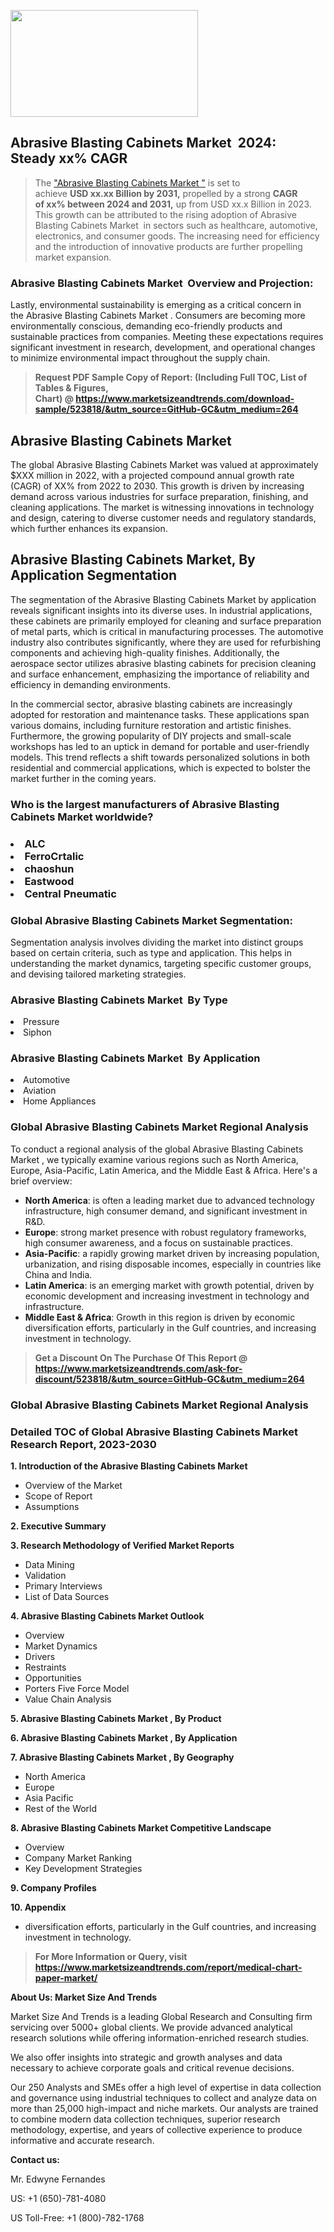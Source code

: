 <p><img class="alignnone size-medium wp-image-20088" src="https://ffe5etoiles.com/wp-content/uploads/2024/12/MST1-300x171.png" alt="" width="300" height="171" /></p><h2 id="ember46" class="ember-view reader-text-block__heading-2">Abrasive Blasting Cabinets Market &nbsp;2024: Steady&nbsp;xx% CAGR</h2><blockquote id="ember47" class="ember-view reader-text-block__blockquote">The&nbsp;<a class="app-aware-link " href="https://www.marketsizeandtrends.com/download-sample/523818/&utm_source=GitHub-GC&utm_medium=264" target="_blank" data-test-app-aware-link="">"Abrasive Blasting Cabinets Market "</a>&nbsp;is set to achieve&nbsp;<strong>USD&nbsp;xx.xx&nbsp;Billion by 2031,</strong>&nbsp;propelled by a strong&nbsp;<strong>CAGR of&nbsp;xx% between 2024 and 2031,</strong>&nbsp;up from USD xx.x Billion in 2023. This growth can be attributed to the rising adoption of&nbsp;Abrasive Blasting Cabinets Market &nbsp;in sectors such as healthcare, automotive, electronics, and consumer goods. The increasing need for efficiency and the introduction of innovative products are further propelling market expansion.</blockquote><h3 id="ember48" class="ember-view reader-text-block__heading-3">Abrasive Blasting Cabinets Market &nbsp;Overview and Projection:</h3><p id="ember49" class="ember-view reader-text-block__paragraph">Lastly, environmental sustainability is emerging as a critical concern in the&nbsp;Abrasive Blasting Cabinets Market . Consumers are becoming more environmentally conscious, demanding eco-friendly products and sustainable practices from companies. Meeting these expectations requires significant investment in research, development, and operational changes to minimize environmental impact throughout the supply chain.</p><blockquote id="ember50" class="ember-view reader-text-block__blockquote"><strong>Request PDF Sample Copy of Report: (Including Full TOC, List of Tables &amp; Figures, Chart)&nbsp;@&nbsp;<strong><a href="https://www.marketsizeandtrends.com/download-sample/523818/&utm_source=GitHub-GC&utm_medium=264" target="_blank">https://www.marketsizeandtrends.com/download-sample/523818/&utm_source=GitHub-GC&utm_medium=264</a></strong></strong></blockquote><h3 class=""> <h2>Abrasive Blasting Cabinets Market</h2><p>The global Abrasive Blasting Cabinets Market was valued at approximately $XXX million in 2022, with a projected compound annual growth rate (CAGR) of XX% from 2022 to 2030. This growth is driven by increasing demand across various industries for surface preparation, finishing, and cleaning applications. The market is witnessing innovations in technology and design, catering to diverse customer needs and regulatory standards, which further enhances its expansion.</p><h2>Abrasive Blasting Cabinets Market, By Application Segmentation</h2><p>The segmentation of the Abrasive Blasting Cabinets Market by application reveals significant insights into its diverse uses. In industrial applications, these cabinets are primarily employed for cleaning and surface preparation of metal parts, which is critical in manufacturing processes. The automotive industry also contributes significantly, where they are used for refurbishing components and achieving high-quality finishes. Additionally, the aerospace sector utilizes abrasive blasting cabinets for precision cleaning and surface enhancement, emphasizing the importance of reliability and efficiency in demanding environments.</p><p>In the commercial sector, abrasive blasting cabinets are increasingly adopted for restoration and maintenance tasks. These applications span various domains, including furniture restoration and artistic finishes. Furthermore, the growing popularity of DIY projects and small-scale workshops has led to an uptick in demand for portable and user-friendly models. This trend reflects a shift towards personalized solutions in both residential and commercial applications, which is expected to bolster the market further in the coming years.</p></h3><h3 id="" class="">Who is the largest manufacturers of&nbsp;Abrasive Blasting Cabinets Market worldwide?</h3><h3 class=""></Li><Li>ALC</Li><Li> FerroCrtalic</Li><Li> chaoshun</Li><Li> Eastwood</Li><Li> Central Pneumatic</h3><h3 id="ember53" class="ember-view reader-text-block__heading-3">Global&nbsp;Abrasive Blasting Cabinets Market Segmentation:</h3><p id="ember54" class="ember-view reader-text-block__paragraph">Segmentation analysis involves dividing the market into distinct groups based on certain criteria, such as type and application. This helps in understanding the market dynamics, targeting specific customer groups, and devising tailored marketing strategies.</p><h3 id="" class="">Abrasive Blasting Cabinets Market &nbsp;By Type</h3><p></Li><Li>Pressure</Li><Li> Siphon</p><h3 id="" class="">Abrasive Blasting Cabinets Market &nbsp;By Application</h3><p class=""></Li><Li>Automotive</Li><Li> Aviation</Li><Li> Home Appliances</p><h3 id="ember62" class="ember-view reader-text-block__heading-3">Global Abrasive Blasting Cabinets Market Regional Analysis</h3><p id="ember63" class="ember-view reader-text-block__paragraph">To conduct a regional analysis of the global Abrasive Blasting Cabinets Market , we typically examine various regions such as North America, Europe, Asia-Pacific, Latin America, and the Middle East &amp; Africa. Here's a brief overview:</p><ul><li><strong>North America</strong>: is often a leading market due to advanced technology infrastructure, high consumer demand, and significant investment in R&amp;D.</li><li><strong>Europe</strong>: strong market presence with robust regulatory frameworks, high consumer awareness, and a focus on sustainable practices.</li><li><strong>Asia-Pacific</strong>: a rapidly growing market driven by increasing population, urbanization, and rising disposable incomes, especially in countries like China and India.</li><li><strong>Latin America</strong>: is an emerging market with growth potential, driven by economic development and increasing investment in technology and infrastructure.</li><li><strong>Middle East &amp; Africa</strong>: Growth in this region is driven by economic diversification efforts, particularly in the Gulf countries, and increasing investment in technology.</li></ul><blockquote id="ember61" class="ember-view reader-text-block__blockquote"><strong>Get a Discount On The Purchase Of This Report @ <strong><a href="https://html-cleaner.com/" target="">https://www.marketsizeandtrends.com/ask-for-discount/523818/&utm_source=GitHub-GC&utm_medium=264</a></strong></strong></blockquote><h3 id="ember62" class="ember-view reader-text-block__heading-3">Global Abrasive Blasting Cabinets Market Regional Analysis</h3><h3 id="" class="">Detailed TOC of Global Abrasive Blasting Cabinets Market Research Report, 2023-2030</h3><p id="" class=""><strong>1. Introduction of the Abrasive Blasting Cabinets Market </strong></p><ul><li>Overview of the Market</li><li>Scope of Report</li><li>Assumptions</li></ul><p id="" class=""><strong>2. Executive Summary</strong></p><p id="" class=""><strong>3. Research Methodology of Verified Market Reports</strong></p><ul><li>Data Mining</li><li>Validation</li><li>Primary Interviews</li><li>List of Data Sources</li></ul><p id="" class=""><strong>4. Abrasive Blasting Cabinets Market Outlook</strong></p><ul><li>Overview</li><li>Market Dynamics</li><li>Drivers</li><li>Restraints</li><li>Opportunities</li><li>Porters Five Force Model</li><li>Value Chain Analysis</li></ul><p id="" class=""><strong>5. Abrasive Blasting Cabinets Market , By Product</strong></p><p id="" class=""><strong>6. Abrasive Blasting Cabinets Market , By Application</strong></p><p id="" class=""><strong>7. Abrasive Blasting Cabinets Market , By Geography</strong></p><ul><li>North America</li><li>Europe</li><li>Asia Pacific</li><li>Rest of the World</li></ul><p id="" class=""><strong>8. Abrasive Blasting Cabinets Market Competitive Landscape</strong></p><ul><li>Overview</li><li>Company Market Ranking</li><li>Key Development Strategies</li></ul><p id="" class=""><strong>9. Company Profiles</strong></p><p id="" class=""><strong>10. Appendix</strong></p><ul><li>diversification efforts, particularly in the Gulf countries, and increasing investment in technology.</li></ul><blockquote id="ember65" class="ember-view reader-text-block__blockquote"><strong>For More Information or Query, visit <strong><strong><a href="https://html-cleaner.com/" target="">https://www.marketsizeandtrends.com/report/medical-chart-paper-market/</a></strong></strong></strong></blockquote><p id="" class=""><strong>About Us: Market Size And Trends</strong></p><p id="" class="">Market Size And Trends is a leading Global Research and Consulting firm servicing over 5000+ global clients. We provide advanced analytical research solutions while offering information-enriched research studies.</p><p id="" class="">We also offer insights into strategic and growth analyses and data necessary to achieve corporate goals and critical revenue decisions.</p><p id="" class="">Our 250 Analysts and SMEs offer a high level of expertise in data collection and governance using industrial techniques to collect and analyze data on more than 25,000 high-impact and niche markets. Our analysts are trained to combine modern data collection techniques, superior research methodology, expertise, and years of collective experience to produce informative and accurate research.</p><p id="" class=""><strong>Contact us:</strong></p><p id="" class="">Mr. Edwyne Fernandes</p><p id="" class="">US: +1 (650)-781-4080</p><p id="" class="">US Toll-Free: +1 (800)-782-1768</p>
